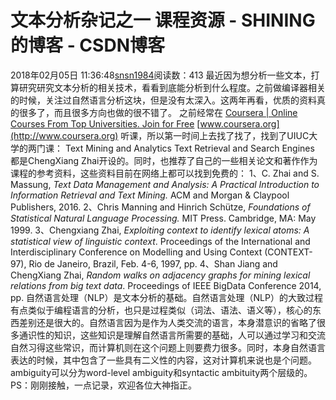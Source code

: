 # 文本分析杂记之一  课程资源 - SHINING的博客 - CSDN博客
2018年02月05日 11:36:48[snsn1984](https://me.csdn.net/snsn1984)阅读数：413
最近因为想分析一些文本，打算研究研究文本分析的相关技术，看看到底能分析到什么程度。之前做编译器相关的时候，关注过自然语言分析这块，但是没有太深入。这两年再看，优质的资料真的很多了，而且很多方向也做的很不错了。
之前经常在
[Coursera | Online Courses From Top Universities. Join for Free](http://www.coursera.org)
[www.coursera.org](http://www.coursera.org)
听课，所以第一时间上去找了找了，找到了UIUC大学的两门课：
Text Mining and Analytics
Text Retrieval and Search Engines
都是ChengXiang Zhai开设的。同时，也推荐了自己的一些相关论文和著作作为课程的参考资料，这些资料目前在网络上都可以找到免费的：
1、C. Zhai and S. Massung, *Text Data Management and Analysis: A Practical Introduction to Information Retrieval and Text Mining.* ACM and Morgan & Claypool Publishers, 2016.
2、Chris Manning and Hinrich Schütze, *Foundations of Statistical Natural Language Processing.* MIT Press. Cambridge, MA: May 1999.
3、Chengxiang Zhai, *Exploiting context to identify lexical atoms: A statistical view of linguistic context*. Proceedings of the International and Interdisciplinary Conference on Modelling and Using Context (CONTEXT-97), Rio de Janeiro, Brazil, Feb. 4-6, 1997, pp.
4、Shan Jiang and ChengXiang Zhai, *Random walks on adjacency graphs for mining lexical relations from big text data*. Proceedings of IEEE BigData Conference 2014, pp.
自然语言处理（NLP）是文本分析的基础。自然语言处理（NLP）的大致过程有点类似于编程语言的分析，也只是过程类似（词法、语法、语义等），核心的东西差别还是很大的。自然语言因为是作为人类交流的语言，本身潜意识的省略了很多通识性的知识，这些知识是理解自然语言所需要的基础，人可以通过学习和交流自然习得这些常识，而计算机则在这个问题上则要费力很多。同时，本身自然语言表达的时候，其中包含了一些具有二义性的内容，这对计算机来说也是个问题。
ambiguity可以分为word-level ambiguity和syntactic ambituity两个层级的。
PS：刚刚接触，一点记录，欢迎各位大神指正。

